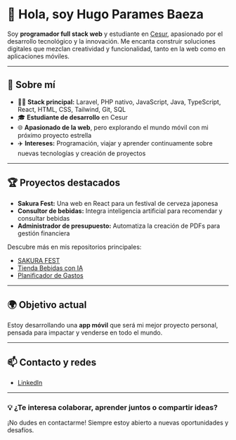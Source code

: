 # 👋 Hola, soy Hugo Parames Baeza

Soy **programador full stack web** y estudiante en [Cesur](https://www.cesurformacion.com/), apasionado por el desarrollo tecnológico y la innovación. Me encanta construir soluciones digitales que mezclan creatividad y funcionalidad, tanto en la web como en aplicaciones móviles.

---

## 🚀 Sobre mí

- 👨‍💻 **Stack principal:** Laravel, PHP nativo, JavaScript, Java, TypeScript, React, HTML, CSS, Tailwind, Git, SQL
- 🎓 **Estudiante de desarrollo** en Cesur
- 🌐 **Apasionado de la web**, pero explorando el mundo móvil con mi próximo proyecto estrella
- ✈️ **Intereses:** Programación, viajar y aprender continuamente sobre nuevas tecnologías y creación de proyectos

---

## 🏆 Proyectos destacados

- **Sakura Fest:** Una web en React para un festival de cerveza japonesa
- **Consultor de bebidas:** Integra inteligencia artificial para recomendar y consultar bebidas
- **Administrador de presupuesto:** Automatiza la creación de PDFs para gestión financiera

Descubre más en mis repositorios principales:
- [SAKURA FEST](https://github.com/Hugo-Parames-Baeza/SAKURA-FEST)
- [Tienda Bebidas con IA](https://github.com/Hugo-Parames-Baeza/tienda-bebidas)
- [Planificador de Gastos](https://github.com/Hugo-Parames-Baeza/Planificador-de-Gastos)

---

## 🌍 Objetivo actual

Estoy desarrollando una **app móvil** que será mi mejor proyecto personal, pensada para impactar y venderse en todo el mundo.

---

## 📫 Contacto y redes

- [LinkedIn](https://www.linkedin.com/in/hugo-parames/)

---

### 💡 ¿Te interesa colaborar, aprender juntos o compartir ideas?  
¡No dudes en contactarme! Siempre estoy abierto a nuevas oportunidades y desafíos.

